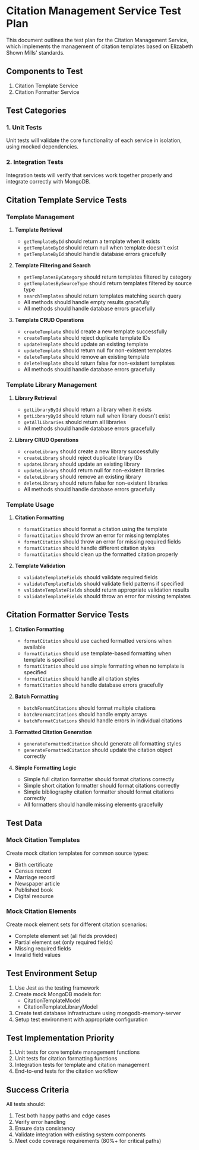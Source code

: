 # Citation Management Service Test Plan

This document outlines the test plan for the Citation Management Service, which implements the management of citation templates based on Elizabeth Shown Mills' standards.

## Components to Test

1. Citation Template Service
2. Citation Formatter Service

## Test Categories

### 1. Unit Tests

Unit tests will validate the core functionality of each service in isolation, using mocked dependencies.

### 2. Integration Tests

Integration tests will verify that services work together properly and integrate correctly with MongoDB.

## Citation Template Service Tests

### Template Management

1. **Template Retrieval**
   - `getTemplateById` should return a template when it exists
   - `getTemplateById` should return null when template doesn't exist
   - `getTemplateById` should handle database errors gracefully

2. **Template Filtering and Search**
   - `getTemplatesByCategory` should return templates filtered by category
   - `getTemplatesBySourceType` should return templates filtered by source type
   - `searchTemplates` should return templates matching search query
   - All methods should handle empty results gracefully
   - All methods should handle database errors gracefully

3. **Template CRUD Operations**
   - `createTemplate` should create a new template successfully
   - `createTemplate` should reject duplicate template IDs
   - `updateTemplate` should update an existing template
   - `updateTemplate` should return null for non-existent templates
   - `deleteTemplate` should remove an existing template
   - `deleteTemplate` should return false for non-existent templates
   - All methods should handle database errors gracefully

### Template Library Management

1. **Library Retrieval**
   - `getLibraryById` should return a library when it exists
   - `getLibraryById` should return null when library doesn't exist
   - `getAllLibraries` should return all libraries
   - All methods should handle database errors gracefully

2. **Library CRUD Operations**
   - `createLibrary` should create a new library successfully
   - `createLibrary` should reject duplicate library IDs
   - `updateLibrary` should update an existing library
   - `updateLibrary` should return null for non-existent libraries
   - `deleteLibrary` should remove an existing library
   - `deleteLibrary` should return false for non-existent libraries
   - All methods should handle database errors gracefully

### Template Usage

1. **Citation Formatting**
   - `formatCitation` should format a citation using the template
   - `formatCitation` should throw an error for missing templates
   - `formatCitation` should throw an error for missing required fields
   - `formatCitation` should handle different citation styles
   - `formatCitation` should clean up the formatted citation properly

2. **Template Validation**
   - `validateTemplateFields` should validate required fields
   - `validateTemplateFields` should validate field patterns if specified
   - `validateTemplateFields` should return appropriate validation results
   - `validateTemplateFields` should throw an error for missing templates

## Citation Formatter Service Tests

1. **Citation Formatting**
   - `formatCitation` should use cached formatted versions when available
   - `formatCitation` should use template-based formatting when template is specified
   - `formatCitation` should use simple formatting when no template is specified
   - `formatCitation` should handle all citation styles
   - `formatCitation` should handle database errors gracefully

2. **Batch Formatting**
   - `batchFormatCitations` should format multiple citations
   - `batchFormatCitations` should handle empty arrays
   - `batchFormatCitations` should handle errors in individual citations

3. **Formatted Citation Generation**
   - `generateFormattedCitation` should generate all formatting styles
   - `generateFormattedCitation` should update the citation object correctly

4. **Simple Formatting Logic**
   - Simple full citation formatter should format citations correctly
   - Simple short citation formatter should format citations correctly
   - Simple bibliography citation formatter should format citations correctly
   - All formatters should handle missing elements gracefully

## Test Data

### Mock Citation Templates

Create mock citation templates for common source types:
- Birth certificate
- Census record
- Marriage record
- Newspaper article
- Published book
- Digital resource

### Mock Citation Elements

Create mock element sets for different citation scenarios:
- Complete element set (all fields provided)
- Partial element set (only required fields)
- Missing required fields
- Invalid field values

## Test Environment Setup

1. Use Jest as the testing framework
2. Create mock MongoDB models for:
   - CitationTemplateModel
   - CitationTemplateLibraryModel
3. Create test database infrastructure using mongodb-memory-server
4. Setup test environment with appropriate configuration

## Test Implementation Priority

1. Unit tests for core template management functions
2. Unit tests for citation formatting functions
3. Integration tests for template and citation management
4. End-to-end tests for the citation workflow

## Success Criteria

All tests should:
1. Test both happy paths and edge cases
2. Verify error handling
3. Ensure data consistency
4. Validate integration with existing system components
5. Meet code coverage requirements (80%+ for critical paths)
